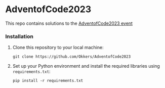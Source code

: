 # AdventofCode2023
This repo contains solutions to the [AdventofCode2023 event](https://adventofcode.com/2023)

### Installation

1. Clone this repository to your local machine:

   ```
   git clone https://github.com/Okkers/AdventofCode2023
   ```

2. Set up your Python environment and install the required libraries using `requirements.txt`:

   ```
   pip install -r requirements.txt
   ```
